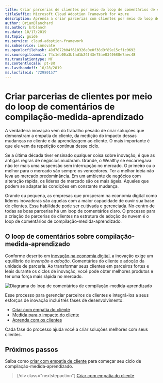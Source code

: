 ```yaml
---
title: Criar parcerias de clientes por meio do loop de comentários de compilação-medida-aprendizado
titleSuffix: Microsoft Cloud Adoption Framework for Azure
description: Aprenda a criar parcerias com clientes por meio do loop de comentários de compilação-medida-aprendizado.
author: BrianBlanchard
ms.author: brblanch
ms.date: 10/17/2019
ms.topic: guide
ms.service: cloud-adoption-framework
ms.subservice: innovate
ms.openlocfilehash: 48d7872b04f610326e0e0f38d9f89e15cf1c9692
ms.sourcegitcommit: 74c1eb00a3bfad1b24f43e75ae0340688e7aec48
ms.translationtype: MT
ms.contentlocale: pt-BR
ms.lasthandoff: 10/28/2019
ms.locfileid: "72980157"
---
```

# <a name="create-customer-partnerships-through-the-build-measure-learn-feedback-loop"></a>Criar parcerias de clientes por meio do loop de comentários de compilação-medida-aprendizado

A verdadeira inovação vem do trabalho pesado de criar soluções que demonstram a empatia do cliente, da medição do impacto dessas mudanças no cliente e da aprendizagem ao cliente. O mais importante é que ele vem da repetição contínua desse ciclo.

Se a última década tiver ensinado qualquer coisa sobre inovação, é que as antigas regras de negócios mudaram. Grande, o Wealthy se encarregava não ter mais uma suspensão sem interrupção no mercado. O primeiro ou o melhor para o mercado são sempre os vencedores. Ter a melhor ideia não leva ao mercado predominância. Em um ambiente de negócios com alteração rápida, os líderes de mercado são os mais ágeis. Aqueles que podem se adaptar às condições em constante mudança.

Grande ou pequena, as empresas que prosperam na economia digital como líderes inovadoras são aquelas com a maior capacidade de ouvir sua base de clientes. Essa habilidade pode ser cultivada e gerenciada. No centro de todas as boas parcerias há um loop de comentários claro. O processo para a criação de parcerias de clientes na estrutura de adoção de nuvem é o loop de comentários de compilação-medida-aprendizado.

## <a name="the-build-measure-learn-feedback-loop"></a>O loop de comentários sobre compilação-medida-aprendizado

Conforme descrito em [inovação na economia digital](./index.md), a inovação exige um equilíbrio de *invenção* e *adoção*. Comentários do cliente e adoção da unidade de parceria. Ao transformar seus clientes em parceiros fortes e leais durante os ciclos de inovação, você pode obter melhores produtos e ter uma força mais rápida no mercado.

![Diagrama do loop de comentários de compilação-medida-aprendizado](../../_images/innovate/bml-feedback-loop.png)

Esse processo para gerenciar parceiros de clientes e integrá-los a seus esforços de inovação inclui três fases de desenvolvimento:

- [Criar com empatia do cliente](./build.md)
- [Medida para o impacto do cliente](./measure.md)
- [Aprenda com os clientes](./learn.md)

Cada fase do processo ajuda você a criar soluções melhores com seus clientes.

## <a name="next-steps"></a>Próximos passos

Saiba como [criar com empatia de cliente](./build.md) para começar seu ciclo de compilação-medida-aprendizado.

> [!div class="nextstepaction"]
> [Criar com empatia do cliente](./build.md)
